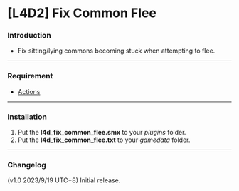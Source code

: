 # [L4D2] Fix Common Flee

### Introduction
- Fix sitting/lying commons becoming stuck when attempting to flee.

<hr>

### Requirement
- [Actions](https://forums.alliedmods.net/showthread.php?p=2771520)

<hr>

### Installation
1. Put the **l4d_fix_common_flee.smx** to your _plugins_ folder.
2. Put the **l4d_fix_common_flee.txt** to your _gamedata_ folder.

<hr>

### Changelog
(v1.0 2023/9/19 UTC+8) Initial release.
